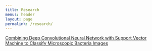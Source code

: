 ```yaml
---
title: Research
menus: header
layout: page
permalink: /research/
---
```



[Combining Deep Convolutional Neural Network with Support Vector Machine to Classify Microscopic Bacteria Images](https://jahidme.github.io/research/ieee/paper2019-1/)
